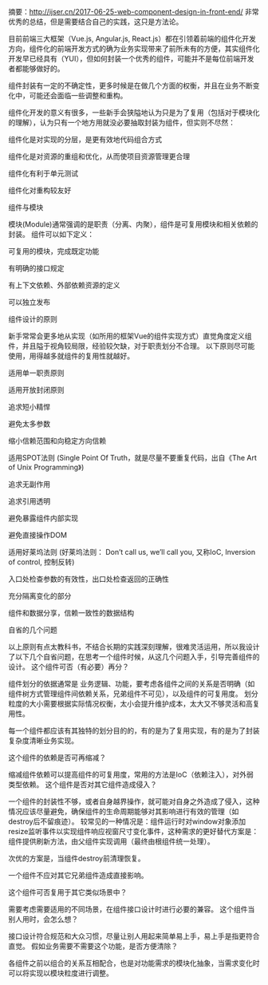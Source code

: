 摘要：http://ijser.cn/2017-06-25-web-component-design-in-front-end/
非常优秀的总结，但是需要结合自己的实践，这只是方法论。

目前前端三大框架（Vue.js, Angular.js, React.js）都在引领着前端的组件化开发方向，组件化的前端开发方式的确为业务实现带来了前所未有的方便，其实组件化开发早已经具有（YUI），但如何封装一个优秀的组件，可能并不是每位前端开发者都能够做好的。

组件封装有一定的不确定性，更多时候是在做几个方面的权衡，并且在业务不断变化中，可能还会面临一些调整和重构。

组件化开发的意义有很多，一些新手会狭隘地认为只是为了复用（包括对于模块化的理解），认为只有一个地方用就没必要抽取封装为组件，但实则不尽然：


组件化是对实现的分层，是更有效地代码组合方式

组件化是对资源的重组和优化，从而使项目资源管理更合理

组件化有利于单元测试

组件化对重构较友好


组件与模块

模块(Module)通常强调的是职责（分离、内聚），组件是可复用模块和相关依赖的封装。
组件可以如下定义：


可复用的模块，完成既定功能

有明确的接口规定

有上下文依赖、外部依赖资源的定义

可以独立发布

组件设计的原则

新手常常会更多地从实现（如所用的框架Vue的组件实现方式）直觉角度定义组件，并且隘于视角较局限，经验较欠缺，对于职责划分不合理。
以下原则尽可能使用，用得越多就组件的复用性就越好。


适用单一职责原则

适用开放封闭原则

追求短小精悍

避免太多参数

缩小信赖范围和向稳定方向信赖

适用SPOT法则 (Single Point Of Truth，就是尽量不要重复代码，出自《The Art of Unix Programming》)

追求无副作用

追求引用透明

避免暴露组件内部实现

避免直接操作DOM

适用好莱坞法则 (好莱坞法则： Don’t call us, we’ll call you, 又称IoC, Inversion of control, 控制反转)

入口处检查参数的有效性，出口处检查返回的正确性

充分隔离变化的部分

组件和数据分享，信赖一致性的数据结构

自省的几个问题

以上原则有点太教科书，不结合长期的实践深刻理解，很难灵活运用，所以我设计了以下几个自省问题，在思考一个组件时候，从这几个问题入手，引导完善组件的设计。
这个组件可否（有必要）再分？

组件划分的依据通常是 业务逻辑、功能，要考虑各组件之间的关系是否明确（如组件树方式管理组件间依赖关系，兄弟组件不可见），以及组件的可复用度。
划分粒度的大小需要根据实际情况权衡，太小会提升维护成本，太大又不够灵活和高复用性。

每一个组件都应该有其独特的划分目的的，有的是为了复用实现，有的是为了封装复杂度清晰业务实现。

这个组件的依赖是否可再缩减？

缩减组件依赖可以提高组件的可复用度，常用的方法是IoC（依赖注入），对外弱类型依赖。
这个组件是否对其它组件造成侵入？

一个组件的封装性不够，或者自身越界操作，就可能对自身之外造成了侵入，这种情况应该尽量避免，确保组件的生命周期能够对其影响进行有效的管理（如destroy后不留痕迹）。
较常见的一种情况是：组件运行时对window对象添加resize监听事件以实现组件响应视窗尺寸变化事件，这种需求的更好替代方案是：组件提供刷新方法，由父组件实现调用（最终由根组件统一处理）。

次优的方案是，当组件destroy前清理恢复。

一个组件不应对其它兄弟组件造成直接影响。

这个组件可否复用于其它类似场景中？

需要考虑需要适用的不同场景，在组件接口设计时进行必要的兼容。
这个组件当别人用时，会怎么想？

接口设计符合规范和大众习惯，尽量让别人用起来简单易上手，易上手是指更符合直觉。
假如业务需要不需要这个功能，是否方便清除？

各组件之前以组合的关系互相配合，也是对功能需求的模块化抽象，当需求变化时可以将实现以模块粒度进行调整。
